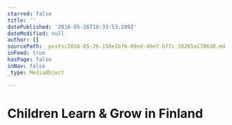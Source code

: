 ```yaml
---
starred: false
title: ''
datePublished: '2016-05-26T18:33:53.209Z'
dateModified: null
author: []
sourcePath: _posts/2016-05-26-150e1bf6-09ed-46e7-bf7c-30265a170630.md
inFeed: true
hasPage: false
inNav: false
_type: MediaObject

---
```

# Children Learn & Grow in Finland